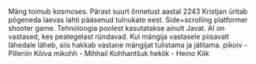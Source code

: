 Mäng toimub kosmoses. Pärast suurt õnnetust aastal 2243 
Kristjan üritab põgeneda laevas lahti pääsenud tulnukate eest.
Side+scrolling platformer shooter game.
Tehnoloogia poolest kasutatakse ainult Javat.
AI on vastased, kes peategelast ründavad.
Kui mängija vastasele piisavalt lähedale läheb, siis hakkab vastane mängijat 
tulistama ja jälitama.
pikoiv - Pilleriin Kõiva
mikohh - Mihhail Kohhantšuk
hekiik - Heino Kiik
